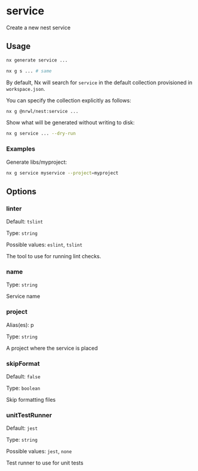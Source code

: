 # service

Create a new nest service

## Usage

```bash
nx generate service ...
```

```bash
nx g s ... # same
```

By default, Nx will search for `service` in the default collection provisioned in `workspace.json`.

You can specify the collection explicitly as follows:

```bash
nx g @nrwl/nest:service ...
```

Show what will be generated without writing to disk:

```bash
nx g service ... --dry-run
```

### Examples

Generate libs/myproject:

```bash
nx g service myservice --project=myproject
```

## Options

### linter

Default: `tslint`

Type: `string`

Possible values: `eslint`, `tslint`

The tool to use for running lint checks.

### name

Type: `string`

Service name

### project

Alias(es): p

Type: `string`

A project where the service is placed

### skipFormat

Default: `false`

Type: `boolean`

Skip formatting files

### unitTestRunner

Default: `jest`

Type: `string`

Possible values: `jest`, `none`

Test runner to use for unit tests
